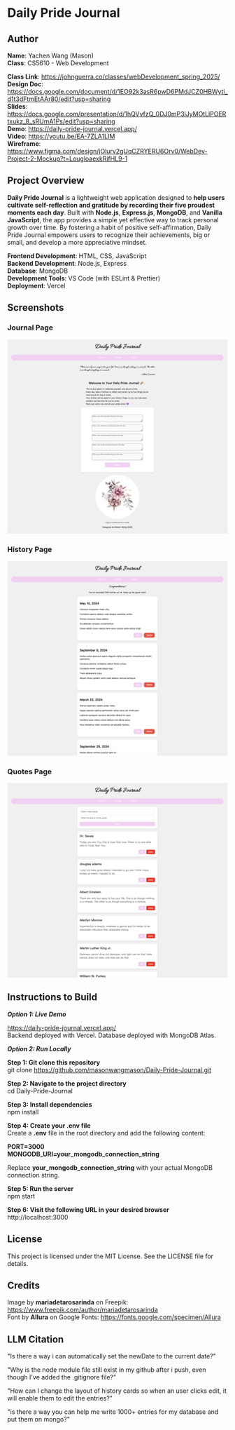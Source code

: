 # Daily Pride Journal

## Author
**Name**: Yachen Wang (Mason)  
**Class**: CS5610 - Web Development   

**Class Link**: https://johnguerra.co/classes/webDevelopment_spring_2025/  
**Design Doc**: https://docs.google.com/document/d/1EO92k3asR6pwD6PMdJCZ0HBWyti_d1t3dFtmEtAAr80/edit?usp=sharing   
**Slides**: https://docs.google.com/presentation/d/1hQVvfzQ_0DJ0mP3lJyMOtLlPOERtxukz_8_sRUmA1Ps/edit?usp=sharing  
**Demo**: https://daily-pride-journal.vercel.app/  
**Video**: https://youtu.be/EA-7ZLA1LIM    
**Wireframe**: https://www.figma.com/design/jOlurv2gUqCZRYERU6Orv0/WebDev-Project-2-Mockup?t=LougloaexkRifHL9-1  

## Project Overview
**Daily Pride Journal** is a lightweight web application designed to **help users cultivate self-reflection and gratitude by recording their five proudest moments each day**. Built with **Node.js**, **Express.js**, **MongoDB**, and **Vanilla JavaScript**, the app provides a simple yet effective way to track personal growth over time. By fostering a habit of positive self-affirmation, Daily Pride Journal empowers users to recognize their achievements, big or small, and develop a more appreciative mindset.

**Frontend Development**: HTML, CSS, JavaScript  
**Backend Development**: Node.js, Express  
**Database**: MongoDB  
**Development Tools**: VS Code (with ESLint & Prettier)  
**Deployment**: Vercel  

## Screenshots
### Journal Page  
![Journal Page Screenshot](./screen-shots/screen-shot-1.png)  

### History Page  
![History Page Screenshot](./screen-shots/screen-shot-2.png)  

### Quotes Page  
![Quotes Page Screenshot](./screen-shots/screen-shot-3.png)  

## Instructions to Build

***Option 1: Live Demo***  

https://daily-pride-journal.vercel.app/  
Backend deployed with Vercel. Database deployed with MongoDB Atlas.

***Option 2: Run Locally***  

**Step 1: Git clone this repository**  
git clone https://github.com/masonwangmason/Daily-Pride-Journal.git

**Step 2: Navigate to the project directory**  
cd Daily-Pride-Journal

**Step 3: Install dependencies**  
npm install

**Step 4: Create your .env file**  
Create a **.env** file in the root directory and add the following content:  

**PORT=3000**  
**MONGODB_URI=your_mongodb_connection_string**  

Replace **your_mongodb_connection_string** with your actual MongoDB connection string.

**Step 5: Run the server**  
npm start

**Step 6: Visit the following URL in your desired browser**  
http://localhost:3000


## License
This project is licensed under the MIT License. See the LICENSE file for details. 

## Credits
Image by **mariadetarosarinda** on Freepik: https://www.freepik.com/author/mariadetarosarinda  
Font by **Allura** on Google Fonts: https://fonts.google.com/specimen/Allura  

## LLM Citation
"Is there a way i can automatically set the newDate to the current date?"

"Why is the node module file still exist in my github after i push, even though I've added the .gitignore file?"

"How can I change the layout of history cards so when an user clicks edit, it will enable them to edit the entries?" 

"is there a way you can help me write 1000+ entries for my database and put them on mongo?"  
